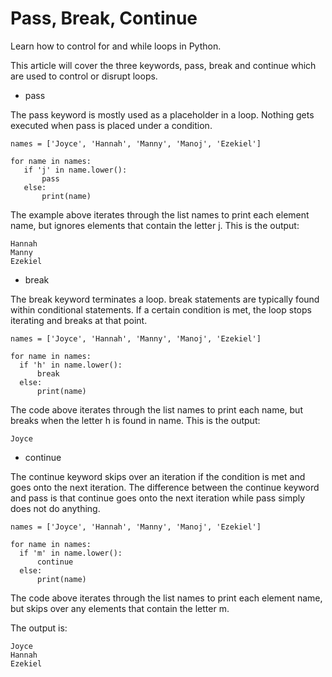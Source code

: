 # Pass, Break, Continue

Learn how to control for and while loops in Python.

This article will cover the three keywords, pass, break and continue which are used to control or disrupt loops.
* pass

The pass keyword is mostly used as a placeholder in a loop. Nothing gets executed when pass is placed under a condition.

````
names = ['Joyce', 'Hannah', 'Manny', 'Manoj', 'Ezekiel']
 
for name in names:
   if 'j' in name.lower():
       pass
   else:
       print(name)
````
The example above iterates through the list names to print each element name, but ignores elements that contain the letter j. This is the output:
````
Hannah
Manny
Ezekiel
````
* break

The break keyword terminates a loop. break statements are typically found within conditional statements. If a certain condition is met, the loop stops iterating and breaks at that point.
````
names = ['Joyce', 'Hannah', 'Manny', 'Manoj', 'Ezekiel']
 
for name in names:
  if 'h' in name.lower():
      break
  else:
      print(name)
````
The code above iterates through the list names to print each name, but breaks when the letter h is found in name. This is the output:
````
Joyce
````
* continue

The continue keyword skips over an iteration if the condition is met and goes onto the next iteration. The difference between the continue keyword and pass is that continue goes onto the next iteration while pass simply does not do anything.
````
names = ['Joyce', 'Hannah', 'Manny', 'Manoj', 'Ezekiel']
 
for name in names:
  if 'm' in name.lower():
      continue
  else:
      print(name)
````
The code above iterates through the list names to print each element name, but skips over any elements that contain the letter m.

The output is:
````
Joyce
Hannah
Ezekiel
````
